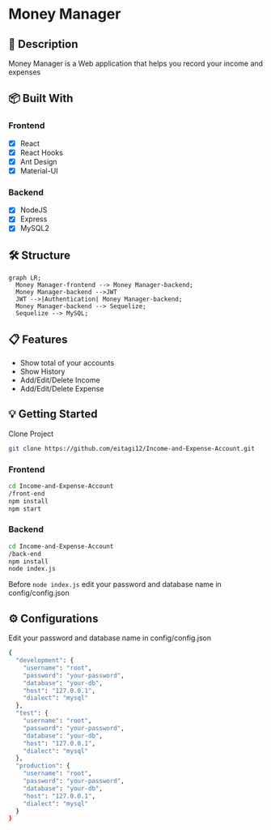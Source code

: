 # Money Manager

## 📘 Description

Money Manager is a Web application that helps you record your income and expenses

## 📦 Built With

### Frontend

- [x] React
- [x] React Hooks
- [x] Ant Design
- [x] Material-UI

### Backend

- [x] NodeJS
- [x] Express
- [x] MySQL2

## 🛠 Structure

```mermaid
graph LR;
  Money Manager-frontend --> Money Manager-backend;
  Money Manager-backend -->JWT
  JWT -->|Authentication| Money Manager-backend;
  Money Manager-backend --> Sequelize;
  Sequelize --> MySQL;
```

## 📋 Features

- Show total of your accounts
- Show History
- Add/Edit/Delete Income
- Add/Edit/Delete Expense

## 💡 Getting Started

Clone Project

```bash
git clone https://github.com/eitagi12/Income-and-Expense-Account.git
```

### Frontend

```bash
cd Income-and-Expense-Account
/front-end
npm install
npm start
```

### Backend

```bash
cd Income-and-Expense-Account
/back-end
npm install
node index.js
```

Before `node index.js` edit your password and database name in config/config.json

## ⚙️ Configurations

Edit your password and database name in config/config.json

```bash
{
  "development": {
    "username": "root",
    "password": "your-password",
    "database": "your-db",
    "host": "127.0.0.1",
    "dialect": "mysql"
  },
  "test": {
    "username": "root",
    "password": "your-password",
    "database": "your-db",
    "host": "127.0.0.1",
    "dialect": "mysql"
  },
  "production": {
    "username": "root",
    "password": "your-password",
    "database": "your-db",
    "host": "127.0.0.1",
    "dialect": "mysql"
  }
}
```
